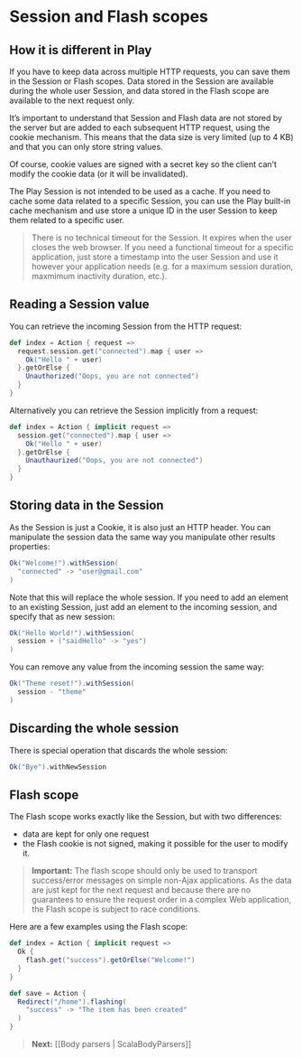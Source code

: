 # Session and Flash scopes

## How it is different in Play

If you have to keep data across multiple HTTP requests, you can save them in the Session or Flash scopes. Data stored in the Session are available during the whole user Session, and data stored in the Flash scope are available to the next request only.

It’s important to understand that Session and Flash data are not stored by the server but are added to each subsequent HTTP request, using the cookie mechanism. This means that the data size is very limited (up to 4 KB) and that you can only store string values.

Of course, cookie values are signed with a secret key so the client can’t modify the cookie data (or it will be invalidated).

The Play Session is not intended to be used as a cache. If you need to cache some data related to a specific Session, you can use the Play built-in cache mechanism and use store a unique ID in the user Session to keep them related to a specific user.

> There is no technical timeout for the Session. It expires when the user closes the web browser. If you need a functional timeout for a specific application, just store a timestamp into the user Session and use it however your application needs (e.g. for a maximum session duration, maxmimum inactivity duration, etc.).

## Reading a Session value

You can retrieve the incoming Session from the HTTP request:

```scala
def index = Action { request =>
  request.session.get("connected").map { user =>
    Ok("Hello " + user)
  }.getOrElse {
    Unauthorized("Oops, you are not connected")
  }
}
```

Alternatively you can retrieve the Session implicitly from a request:

```scala
def index = Action { implicit request =>
  session.get("connected").map { user =>
    Ok("Hello " + user)
  }.getOrElse {
    Unauthaurized("Oops, you are not connected")
  }
}
```

## Storing data in the Session

As the Session is just a Cookie, it is also just an HTTP header. You can manipulate the session data the same way you manipulate other results properties:

```scala
Ok("Welcome!").withSession(
  "connected" -> "user@gmail.com"
)
```

Note that this will replace the whole session. If you need to add an element to an existing Session, just add an element to the incoming session, and specify that as new session:

```scala
Ok("Hello World!").withSession(
  session + ("saidHello" -> "yes")
)
```

You can remove any value from the incoming session the same way:

```scala
Ok("Theme reset!").withSession(
  session - "theme"
)
```

## Discarding the whole session

There is special operation that discards the whole session:

```scala
Ok("Bye").withNewSession
```

## Flash scope

The Flash scope works exactly like the Session, but with two differences:

- data are kept for only one request
- the Flash cookie is not signed, making it possible for the user to modify it.

> **Important:** The flash scope should only be used to transport success/error messages on simple non-Ajax applications. As the data are just kept for the next request and because there are no guarantees to ensure the request order in a complex Web application, the Flash scope is subject to race conditions.

Here are a few examples using the Flash scope:

```scala
def index = Action { implicit request =>
  Ok {
    flash.get("success").getOrElse("Welcome!")
  }
}

def save = Action {
  Redirect("/home").flashing(
    "success" -> "The item has been created"
  )
}
```

> **Next:** [[Body parsers | ScalaBodyParsers]]